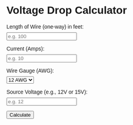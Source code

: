 <html lang="en">
<head>
  <meta charset="UTF-8">
  <title>Voltage Drop Calculator </title>
  <style>
    body { font-family: Arial, sans-serif; margin: 2em; }
    label, input, select { margin: 0.5em 0; display: block; }
    .result { margin-top: 1em; font-weight: bold; }
  </style>
</head>
<body>
  <h1>Voltage Drop Calculator </h1>

  <label for="length">Length of Wire (one-way) in feet:</label>
  <input type="number" id="length" placeholder="e.g. 100" required>

  <label for="current">Current (Amps):</label>
  <input type="number" id="current" placeholder="e.g. 10" required>

  <label for="awg">Wire Gauge (AWG):</label>
  <select id="awg">
    <option value="6530">12 AWG</option>
    <option value="4110">14 AWG</option>
  </select>

  <label for="voltage">Source Voltage (e.g., 12V or 15V):</label>
  <input type="number" id="voltage" placeholder="e.g. 12" required>

  <button onclick="calculateDrop()">Calculate</button>

  <div class="result" id="output"></div>

  <script>
    function calculateDrop() {
      const K = 12.9; // copper constant
      const L = parseFloat(document.getElementById('length').value);
      const I = parseFloat(document.getElementById('current').value);
      const CM = parseFloat(document.getElementById('awg').value);
      const V_source = parseFloat(document.getElementById('voltage').value);

      if (isNaN(L) || isNaN(I) || isNaN(CM) || isNaN(V_source)) {
        document.getElementById('output').innerText = "Please fill in all fields correctly.";
        return;
      }

      const V_drop = (2 * K * L * I) / CM;
      const percentDrop = (V_drop / V_source) * 100;

      document.getElementById('output').innerText =
        `Voltage Drop: ${V_drop.toFixed(2)} V\nVoltage Drop Percentage: ${percentDrop.toFixed(2)}%`;
    }
  </script>
</body>
</html>

